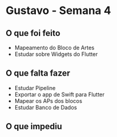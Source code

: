 <h1> Gustavo - Semana 4</h1>

<h2>O que foi feito</h2>
<ul>
  <li>Mapeamento do Bloco de Artes</li>
  <li>Estudar sobre Widgets do Flutter</li>
</ul>

<h2>O que falta fazer</h2>
    
<ul>
  <li> Estudar Pipeline</li>
  <li> Exportar o app de Swift para Flutter </li>
  <li> Mapear os APs dos blocos</li>
  <li> Estudar Banco de Dados</li>
</ul>

<h2>O que impediu</h2>
  <ul>
   
  </ul>

